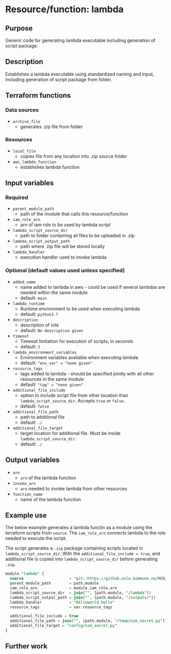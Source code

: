 # Resource/function: lambda

## Purpose
Generic code for generating lambda executable including generation of script package.

## Description
Establishes a lambda executable using standardized naming and input, including generation of script package from folder. 

## Terraform functions

### Data sources
- `archive_file`
    - generates .zip file from folder

### Resources
- `local_file`
    - copies file from any location into .zip source folder
- `aws_lambda_function` 
    - establishes lambda function 

## Input variables
### Required
- `parent_module_path`
    - path of the module that calls this resource/function
- `iam_role_arn`
    - arn of iam role to be used by lambda script
- `lambda_script_source_dir`
    - path to folder containing all files to be uploaded in .zip
- `lambda_script_output_path`
    - path where .zip file will be stored locally
- `lambda_handler`
    - execution handler used to invoke lambda

### Optional (default values used unless specified)
- `added_name`
    - name added to lambda in aws - could be used if several lambdas are needed within the same module
    - default: `main`
- `lambda_runtime`
    - Runtime environment to be used when executing lambda
    - default: `python3.7`
- `description`
    - description of role
    - default: `No description given`
- `timeout`
    - Timeout limitation for execution of scripts, in seconds
    - default: `3`
- `lambda_environment_variables`
    - Environment variables available when executing lambda
    - default: `"env_var" = "none given"`
- `resource_tags`
    - tags added to lambda - should be specified jointly with all other resources in the same module
    - default: `"tag" = "none given"`
- `additional_file_include`
    - option to include script file from other location than `lambda_script_source_dir`. Accepts `true` or `false`.
    - default: `false`
- `additional_file_path`
    - path to additional file
    - default: `./`
- `additional_file_target`
    - target location for additional file. Must be inside `lambda_script_source_dir`. 
    - default: `./`


## Output variables
- `arn`
    - `arn` of the lambda function
- `invoke_arn`
    - `arn` needed to invoke lambda from other resources
- `function_name`
    - name of the lambda function

## Example use
The below example generates a lambda functin as a module using the terraform scripts from `source`. The `iam_role_arn` connects lambda to the role needed to execute the script. 

The script generates a `.zip` package containing scripts located in `lambda_script_source_dir`. With the `additional_file_include = true`, and additional file is copied into `lambda_script_source_dir` before generating `.zip`. 

```sql
module "lambda" {
  source                    = "git::https://github.oslo.kommune.no/REN/aws-reg-terraform-library//lambda?ref=v0.0.8"
  parent_module_path        = path.module
  iam_role_arn              = module.iam_role.arn
  lambda_script_source_dir  = join("", [path.module, "/lambda"])
  lambda_script_output_path = join("", [path.module, "/outputs/"])
  lambda_handler            = "helloworld.hello"
  resource_tags             = var.resource_tags

  additional_file_include = true
  additional_file_path = join("", [path.module, "/temp/ssm_secret.py"])
  additional_file_target = "config/ssm_secret.py"
}
```

## Further work
